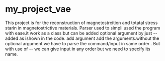 # my_project_vae

This project is for the reconstruction of magnetostrcition and totatal stress starin in magnetostrictive materials.
Parser used to simpli used the program with ease.it work as a class but can be added optional argument by just -- added as ishown in the code.
add argument add the arguments.without the optional argument we have to parse the command/input in same order . But with use of -- we can give input in any order but we need to specify its name.
